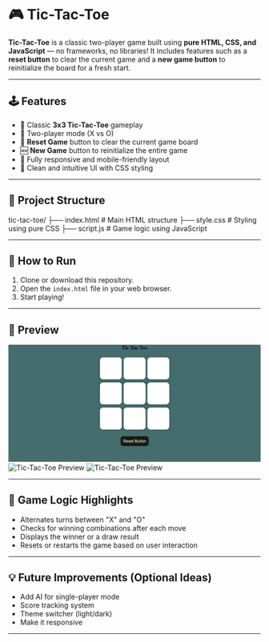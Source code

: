 # 🎮 Tic-Tac-Toe

**Tic-Tac-Toe** is a classic two-player game built using **pure HTML, CSS, and JavaScript** — no frameworks, no libraries! It includes features such as a **reset button** to clear the current game and a **new game button** to reinitialize the board for a fresh start.

---

## 🕹️ Features

- 🎯 Classic **3x3 Tic-Tac-Toe** gameplay
- 👤 Two-player mode (X vs O)
- 🔄 **Reset Game** button to clear the current game board
- 🆕 **New Game** button to reinitialize the entire game
- 📱 Fully responsive and mobile-friendly layout
- 🎨 Clean and intuitive UI with CSS styling

---

## 📁 Project Structure

tic-tac-toe/
├── index.html # Main HTML structure
├── style.css # Styling using pure CSS
├── script.js # Game logic using JavaScript



---

## 🚀 How to Run

1. Clone or download this repository.
2. Open the `index.html` file in your web browser.
3. Start playing!

---

## 📸 Preview

![Tic-Tac-Toe Preview](public/Perview1.png)
![Tic-Tac-Toe Preview](public/Perview2.png)
![Tic-Tac-Toe Preview](public/Perview3.png)

---

## 🧠 Game Logic Highlights

- Alternates turns between "X" and "O"
- Checks for winning combinations after each move
- Displays the winner or a draw result
- Resets or restarts the game based on user interaction

---

## 💡 Future Improvements (Optional Ideas)

- Add AI for single-player mode
- Score tracking system
- Theme switcher (light/dark)
- Make it responsive

---